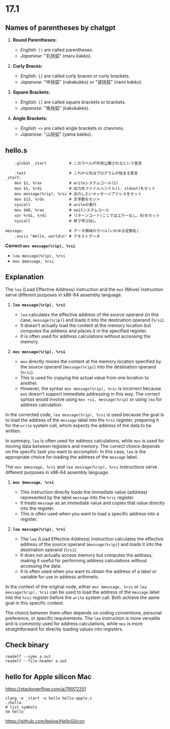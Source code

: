 # 17.1
## Names of parentheses by chatgpt
1. **Round Parentheses:**
   - *English:* `()` are called parentheses.
   - *Japanese:* "丸括弧" (maru kakko).

2. **Curly Braces:**
   - *English:* `{}` are called curly braces or curly brackets.
   - *Japanese:* "中括弧" (nakakukko) or "波括弧" (nami kakko).

3. **Square Brackets:**
   - *English:* `[]` are called square brackets or brackets.
   - *Japanese:* "角括弧" (kakukakko).

4. **Angle Brackets:**
   - *English:* `<>` are called angle brackets or chevrons.
   - *Japanese:* "山括弧" (yama kakko).

## hello.s
```assembly
    .global _start          # このラベルが外部公開されるという宣言

    .text                   # これから先はプログラムが始まる宣言
_start:
    mov $1, %rax            # writeシステムコール(1)
    mov $1, %rdi            # 出力先ファイルハンドル(1: stdout)をセット
    mov message(%rip), %rsi # 出力したいメッセージアドレスをセット
    mov $13, %rdx           # 文字数をセット
    syscall                 # writeの実行
    mov $60, %rax           # exitシステムコール
    xor %rdi, %rdi          # リターンコード(ここではエラーなし、0)をセット
    syscall                 # 終了呼び出し

message:                    # データ領域のラベル(いわゆる定数名)
    .ascii "Hello, world\n" # テキストデータ
```
**Correct `mov message(%rip), %rsi`**
- `lea message(%rip), %rsi`
- `mov $message, %rsi`

## Explanation

The `lea` (Load Effective Address) instruction and the `mov` (Move) instruction serve different purposes in x86-64 assembly language.

1. **`lea message(%rip), %rsi`**

   - `lea` calculates the effective address of the source operand (in this case, `message(%rip)`) and loads it into the destination operand (`%rsi`).
   - It doesn't actually load the content at the memory location but computes the address and places it in the specified register.
   - It is often used for address calculations without accessing the memory.

2. **`mov message(%rip), %rsi`**

   - `mov` directly moves the content at the memory location specified by the source operand (`message(%rip)`) into the destination operand (`%rsi`).
   - This is used for copying the actual value from one location to another.
   - However, the syntax `mov message(%rip), %rsi` is incorrect because `mov` doesn't support immediate addressing in this way. The correct syntax would involve using `mov rsi, message(%rip)` or using `lea` for address calculation.

In the corrected code, `lea message(%rip), %rsi` is used because the goal is to load the address of the `message` label into the `%rsi` register, preparing it for the `write` system call, which expects the address of the data to be written.

In summary, `lea` is often used for address calculations, while `mov` is used for moving data between registers and memory. The correct choice depends on the specific task you want to accomplish. In this case, `lea` is the appropriate choice for loading the address of the `message` label.

The `mov $message, %rsi` and `lea message(%rip), %rsi` instructions serve different purposes in x86-64 assembly language.

1. **`mov $message, %rsi`**

   - This instruction directly loads the immediate value (address) represented by the label `message` into the `%rsi` register.
   - It treats `message` as an immediate value and copies that value directly into the register.
   - This is often used when you want to load a specific address into a register.

2. **`lea message(%rip), %rsi`**

   - The `lea` (Load Effective Address) instruction calculates the effective address of the source operand (`message(%rip)`) and loads it into the destination operand (`%rsi`).
   - It does not actually access memory but computes the address, making it useful for performing address calculations without accessing the data.
   - It is often used when you want to obtain the address of a label or variable for use in address arithmetic.

In the context of the original code, either `mov $message, %rsi` or `lea message(%rip), %rsi` can be used to load the address of the `message` label into the `%rsi` register before the `write` system call. Both achieve the same goal in this specific context.

The choice between them often depends on coding conventions, personal preference, or specific requirements. The `lea` instruction is more versatile and is commonly used for address calculations, while `mov` is more straightforward for directly loading values into registers.

## Check binary
```
readelf --syms a.out
readelf --file-header a.out
```


## hello for Apple silicon Mac

https://stackoverflow.com/a/76972251

```
clang -e _start -o hello hello-apple.s
./hello
# list symbols
nm hello
```

https://github.com/below/HelloSilicon